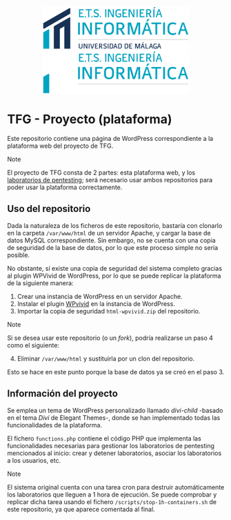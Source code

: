 <div align="center">
    <br/>
    <img src=".github/readme/etsii-claro.png#gh-light-mode-only" height=100 alt="ETSII logo (claro)"/>
    <img src=".github/readme/etsii-oscuro.png#gh-dark-mode-only" height=100 alt="ETSII logo (oscuro)"/>
    <br/>
</div>

# TFG - Proyecto (plataforma)

Este repositorio contiene una página de WordPress correspondiente a la plataforma web del proyecto de TFG.

> [!NOTE]
> El proyecto de TFG consta de 2 partes: esta plataforma web, y los [laboratorios de pentesting](https://github.com/15Galan/tfg_laboratorios); será necesario usar ambos repositorios para poder usar la plataforma correctamente.

## Uso del repositorio

Dada la naturaleza de los ficheros de este repositorio, bastaría con clonarlo en la carpeta `/var/www/html` de un servidor Apache, y cargar la base de datos MySQL correspondiente. Sin embargo, no se cuenta con una copia de seguridad de la base de datos, por lo que este proceso simple no sería posible.

No obstante, sí existe una copia de seguridad del sistema completo gracias al plugin WPVivid de WordPress, por lo que se puede replicar la plataforma de la siguiente manera:

1. Crear una instancia de WordPress en un servidor Apache.
2. Instalar el plugin [WPvivid](https://es.wordpress.org/plugins/wpvivid-backuprestore) en la instancia de WordPress.
3. Importar la copia de seguridad `html-wpvivid.zip` del repositorio.

> [!NOTE]
> Si se desea usar este repositorio (o un *fork*), podría realizarse un paso 4 como el siguiente:
>
> 4. Eliminar `/var/www/html` y sustituirla por un clon del repositorio.
>
> Esto se hace en este punto porque la base de datos ya se creó en el paso 3.

## Información del proyecto

Se emplea un tema de WordPress personalizado llamado *divi-child* -basado en el tema *Divi* de Elegant Themes-, donde se han implementado todas las funcionalidades de la plataforma.

El fichero `functions.php` contiene el código PHP que implementa las funcionalidades necesarias para gestionar los laboratorios de pentesting mencionados al inicio: crear y detener laboratorios, asociar los laboratorios a los usuarios, etc.

> [!NOTE]
> El sistema original cuenta con una tarea cron para destruir automáticamente los laboratorios que lleguen a 1 hora de ejecución. Se puede comprobar y replicar dicha tarea usando el fichero `/scripts/stop-1h-containers.sh` de este repositorio, ya que aparece comentada al final.
